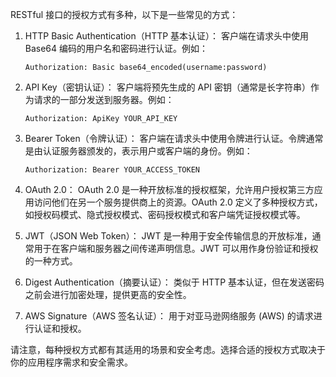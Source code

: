 RESTful 接口的授权方式有多种，以下是一些常见的方式：

1. HTTP Basic Authentication（HTTP 基本认证）：
   客户端在请求头中使用 Base64 编码的用户名和密码进行认证。例如：
   ```
   Authorization: Basic base64_encoded(username:password)
   ```

2. API Key（密钥认证）：
   客户端将预先生成的 API 密钥（通常是长字符串）作为请求的一部分发送到服务器。例如：
   ```
   Authorization: ApiKey YOUR_API_KEY
   ```

3. Bearer Token（令牌认证）：
   客户端在请求头中使用令牌进行认证。令牌通常是由认证服务器颁发的，表示用户或客户端的身份。例如：
   ```
   Authorization: Bearer YOUR_ACCESS_TOKEN
   ```

4. OAuth 2.0：
   OAuth 2.0 是一种开放标准的授权框架，允许用户授权第三方应用访问他们在另一个服务提供商上的资源。OAuth 2.0 定义了多种授权方式，如授权码模式、隐式授权模式、密码授权模式和客户端凭证授权模式等。

5. JWT（JSON Web Token）：
   JWT 是一种用于安全传输信息的开放标准，通常用于在客户端和服务器之间传递声明信息。JWT 可以用作身份验证和授权的一种方式。

6. Digest Authentication（摘要认证）：
   类似于 HTTP 基本认证，但在发送密码之前会进行加密处理，提供更高的安全性。

7. AWS Signature（AWS 签名认证）：
   用于对亚马逊网络服务 (AWS) 的请求进行认证和授权。

请注意，每种授权方式都有其适用的场景和安全考虑。选择合适的授权方式取决于你的应用程序需求和安全需求。